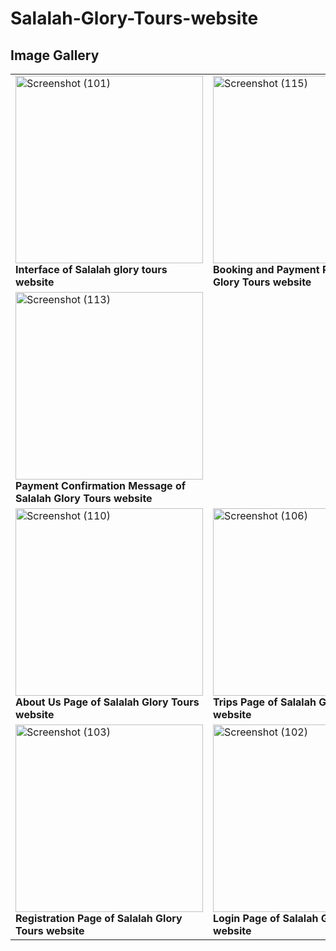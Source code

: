 # Salalah-Glory-Tours-website

## Image Gallery

<table>
  <tr>
    <td><img src="https://github.com/SAID23S23988/Salalah-Glory-Tours-website/assets/154741482/51dea465-187c-4f61-ab14-7a791969cb1c" alt="Screenshot (101)" width="300"/><br><b>Interface of Salalah glory tours website</b></td>
    <td><img src="https://github.com/SAID23S23988/Salalah-Glory-Tours-website/assets/154741482/d2f68599-393f-44c8-8b6c-cb592bdce371" alt="Screenshot (115)" width="300"/><br><b>Booking and Payment Page of Salalah Glory Tours website</b></td>
    <td><img src="https://github.com/SAID23S23988/Salalah-Glory-Tours-website/assets/154741482/e331d450-41e4-4338-8b0f-69ae4744fc53" alt="Screenshot (114)" width="300"/><br><b>Linking the trip price to the payment process in PayPal</b></td>
  </tr>
  <tr>
    <td><img src="https://github.com/SAID23S23988/Salalah-Glory-Tours-website/assets/154741482/a965876e-981a-4b97-8191-c6452f4dd784" alt="Screenshot (113)" width="300"/><br><b>Payment Confirmation Message of Salalah Glory Tours website</b></td>
  <tr>
    <td><img src="https://github.com/SAID23S23988/Salalah-Glory-Tours-website/assets/154741482/323d7a3f-ecf7-4128-a938-770398589916" alt="Screenshot (110)" width="300"/><br><b>About Us Page of Salalah Glory Tours website</b></td>
    <td><img src="https://github.com/SAID23S23988/Salalah-Glory-Tours-website/assets/154741482/8bb0af35-daf2-4056-9502-6a485b8980e9" alt="Screenshot (106)" width="300"/><br><b>Trips Page of Salalah Glory Tours website</b></td>
    <td><img src="https://github.com/SAID23S23988/Salalah-Glory-Tours-website/assets/154741482/dae2ef79-a1f0-4cb6-af0c-2fd9195b2938" alt="Screenshot (105)" width="300"/><br><b>Homepage of Salalah Glory Tours website for users</b></td>
  </tr>
  <tr>
    <td><img src="https://github.com/SAID23S23988/Salalah-Glory-Tours-website/assets/154741482/8888b36c-387d-499b-907c-b5953482c4ed" alt="Screenshot (103)" width="300"/><br><b>Registration Page of Salalah Glory Tours website</b></td>
    <td><img src="https://github.com/SAID23S23988/Salalah-Glory-Tours-website/assets/154741482/7e900805-0f17-4841-b28e-96345be991c4" alt="Screenshot (102)" width="300"/><br><b>Login Page of Salalah Glory Tours website</b></td>
  </tr>
</table>



